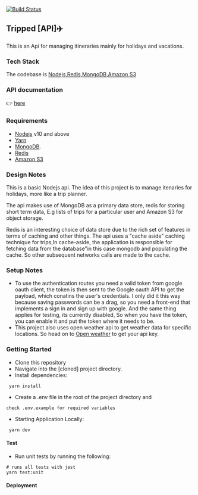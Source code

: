 [![Build Status](https://travis-ci.com/FunbiOyede/Tripped.svg?branch=master)](https://travis-ci.com/FunbiOyede/Tripped)

## Tripped [API]✈️

This is an Api for managing itineraries mainly for holidays and vacations.

### Tech Stack

The codebase is [Nodejs](https://nodejs.org/en/),[Redis](https://redis.io/),[MongoDB](https://www.mongodb.com/),[Amazon S3](https://s3.console.aws.amazon.com/)

### API documentation

👉 [here](https://documenter.getpostman.com/view/8981963/TVt17PZA)

### Requirements

- [Nodejs](https://nodejs.org/en/) v10 and above
- [Yarn](https://yarnpkg.com/)
- [MongoDB](https://www.mongodb.com/).
- [Redis](https://redis.io/)
- [Amazon S3](https://s3.console.aws.amazon.com/)

### Design Notes

This is a basic Nodejs api. The idea of this project is to manage itenaries for holidays, more like a trip planner.

The api makes use of MongoDB as a primary data store, redis for storing short term data, E.g lists of trips for a particular user and Amazon S3 for object storage.

Redis is an interesting choice of data store due to the rich set of features in terms of caching and other things. The api uses a "cache aside" caching technique for trips,In cache-aside, the application is responsible for fetching data from the database"in this case mongodb and populating the cache. So other subsequent networks calls are made to the cache.

### Setup Notes

- To use the authentication routes you need a valid token from google oauth client, the token is then sent to the Google oauth API to get the payload, which conatins the user's credentials. I only did it this way because saving passwords can be a drag, so you need a front-end that implements a sign in and sign up with google. And the same thing applies for testing, its currently disabled, So when you have the token, you can enable it and put the token where it needs to be.
- This project also uses open weather api to get weather data for specific locations. So head on to [Open weather](https://openweathermap.org/api) to get your api key.

### Getting Started

- Clone this repository
- Navigate into the [cloned] project directory.
- Install dependencies:

```
 yarn install
```

- Create a .env file in the root of the project directory and

```
check .env.example for required variables

```

- Starting Application Locally:

```
 yarn dev
```

#### Test

- Run unit tests by running the following:

```
# runs all tests with jest
yarn test:unit
```

#### Deployment
